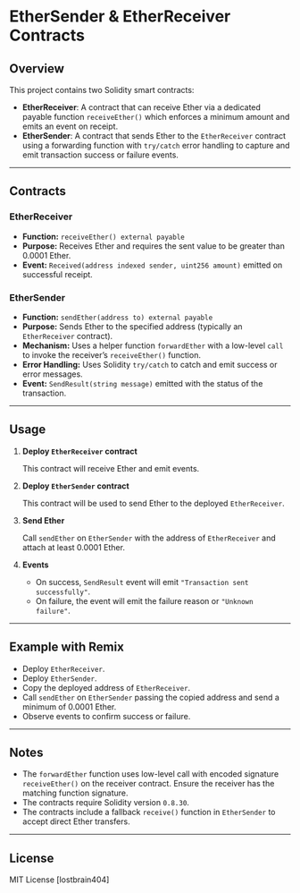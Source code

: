 # EtherSender & EtherReceiver Contracts

## Overview

This project contains two Solidity smart contracts:

- **EtherReceiver**: A contract that can receive Ether via a dedicated payable function `receiveEther()` which enforces a minimum amount and emits an event on receipt.
- **EtherSender**: A contract that sends Ether to the `EtherReceiver` contract using a forwarding function with `try/catch` error handling to capture and emit transaction success or failure events.

---

## Contracts

### EtherReceiver

- **Function:** `receiveEther() external payable`
- **Purpose:** Receives Ether and requires the sent value to be greater than 0.0001 Ether.
- **Event:** `Received(address indexed sender, uint256 amount)` emitted on successful receipt.

### EtherSender

- **Function:** `sendEther(address to) external payable`
- **Purpose:** Sends Ether to the specified address (typically an `EtherReceiver` contract).
- **Mechanism:** Uses a helper function `forwardEther` with a low-level `call` to invoke the receiver’s `receiveEther()` function.
- **Error Handling:** Uses Solidity `try/catch` to catch and emit success or error messages.
- **Event:** `SendResult(string message)` emitted with the status of the transaction.

---

## Usage

1. **Deploy `EtherReceiver` contract**

   This contract will receive Ether and emit events.

2. **Deploy `EtherSender` contract**

   This contract will be used to send Ether to the deployed `EtherReceiver`.

3. **Send Ether**

   Call `sendEther` on `EtherSender` with the address of `EtherReceiver` and attach at least 0.0001 Ether.

4. **Events**

   - On success, `SendResult` event will emit `"Transaction sent successfully"`.
   - On failure, the event will emit the failure reason or `"Unknown failure"`.

---

## Example with Remix

- Deploy `EtherReceiver`.
- Deploy `EtherSender`.
- Copy the deployed address of `EtherReceiver`.
- Call `sendEther` on `EtherSender` passing the copied address and send a minimum of 0.0001 Ether.
- Observe events to confirm success or failure.

---

## Notes

- The `forwardEther` function uses low-level call with encoded signature `receiveEther()` on the receiver contract. Ensure the receiver has the matching function signature.
- The contracts require Solidity version `0.8.30`.
- The contracts include a fallback `receive()` function in `EtherSender` to accept direct Ether transfers.

---

## License

MIT License [lostbrain404]

